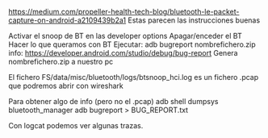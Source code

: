 https://medium.com/propeller-health-tech-blog/bluetooth-le-packet-capture-on-android-a2109439b2a1
Estas parecen las instrucciones buenas

Activar el snoop de BT en las developer options
Apagar/enceder el BT
Hacer lo que queramos con BT
Ejecutar: adb bugreport nombrefichero.zip
  info: https://developer.android.com/studio/debug/bug-report
Genera nombrefichero.zip a nuestro pc

El fichero FS/data/misc/bluetooth/logs/btsnoop_hci.log es un fichero .pcap que podremos abrir con wireshark

Para obtener algo de info (pero no el .pcap)
adb shell dumpsys bluetooth_manager adb bugreport > BUG_REPORT.txt


Con logcat podemos ver algunas trazas.
